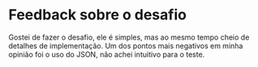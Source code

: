# Feedback sobre o desafio

Gostei de fazer o desafio, ele é simples, mas ao mesmo tempo cheio de detalhes de implementação.
Um dos pontos mais negativos em minha opinião foi o uso do JSON, não achei intuitivo para o teste.